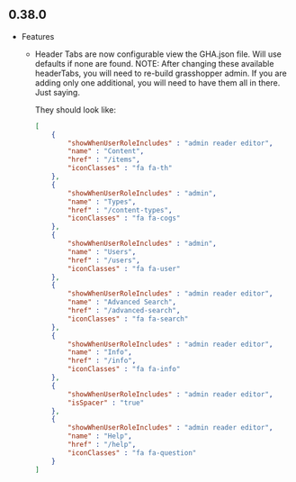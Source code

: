 ## 0.38.0

* Features
    * Header Tabs are now configurable view the GHA.json file. Will use defaults if none are found.
        NOTE: After changing these available headerTabs, you will need to re-build grasshopper admin.
              If you are adding only one additional, you will need to have them all in there. Just saying.

        They should look like:

        ```json
        [
            {
                "showWhenUserRoleIncludes" : "admin reader editor",
                "name" : "Content",
                "href" : "/items",
                "iconClasses" : "fa fa-th"
            },
            {
                "showWhenUserRoleIncludes" : "admin",
                "name" : "Types",
                "href" : "/content-types",
                "iconClasses" : "fa fa-cogs"
            },
            {
                "showWhenUserRoleIncludes" : "admin",
                "name" : "Users",
                "href" : "/users",
                "iconClasses" : "fa fa-user"
            },
            {
                "showWhenUserRoleIncludes" : "admin reader editor",
                "name" : "Advanced Search",
                "href" : "/advanced-search",
                "iconClasses" : "fa fa-search"
            },
            {
                "showWhenUserRoleIncludes" : "admin reader editor",
                "name" : "Info",
                "href" : "/info",
                "iconClasses" : "fa fa-info"
            },
            {
                "showWhenUserRoleIncludes" : "admin reader editor",
                "isSpacer" : "true"
            },
            {
                "showWhenUserRoleIncludes" : "admin reader editor",
                "name" : "Help",
                "href" : "/help",
                "iconClasses" : "fa fa-question"
            }
        ]
        ```
